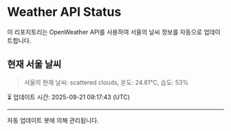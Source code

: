 
# Weather API Status

이 리포지토리는 OpenWeather API를 사용하여 서울의 날씨 정보를 자동으로 업데이트합니다.

## 현재 서울 날씨
> 서울의 현재 날씨: scattered clouds, 온도: 24.61°C, 습도: 53%

⏳ 업데이트 시간: 2025-09-21 09:17:43 (UTC)

---
자동 업데이트 봇에 의해 관리됩니다.
